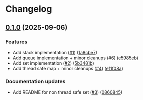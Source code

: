# Changelog

## [0.1.0](https://github.com/khavishbhundoo/collections/compare/0.0.1...0.1.0) (2025-09-06)


### Features

* Add  stack implementation ([#1](https://github.com/khavishbhundoo/collections/issues/1)) ([1a8cbe7](https://github.com/khavishbhundoo/collections/commit/1a8cbe7946ad8b6fda01dda2352c82bc9193b475))
* Add queue implementation + minor cleanups ([#6](https://github.com/khavishbhundoo/collections/issues/6)) ([e5985eb](https://github.com/khavishbhundoo/collections/commit/e5985eb7598ea8c39d1de5b95bf44344e79d91af))
* Add set implementation ([#2](https://github.com/khavishbhundoo/collections/issues/2)) ([5b3481b](https://github.com/khavishbhundoo/collections/commit/5b3481bb673092058da3a631a6a531aba0238130))
* Add thread safe map + minor cleanups ([#4](https://github.com/khavishbhundoo/collections/issues/4)) ([ef1f08a](https://github.com/khavishbhundoo/collections/commit/ef1f08a638b0d9c141801130d49659e621b42906))


### Documentation updates

* Add README for non thread safe set ([#3](https://github.com/khavishbhundoo/collections/issues/3)) ([0860845](https://github.com/khavishbhundoo/collections/commit/08608458d5cbd03452067cd85008cdcfe8fe3d86))
